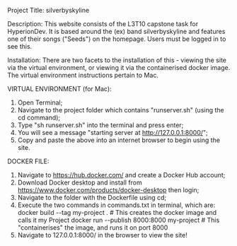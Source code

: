 Project Title: silverbyskyline

Description: This website consists of the L3T10 capstone task for HyperionDev. It is based around the (ex) band silverbyskyline and features one of their songs ("Seeds") on the homepage.  Users must be logged in to see this.

Installation: There are two facets to the installation of this - viewing the site via the virtual environment, or viewing it via the containerised docker image.  The virtual environment instructions pertain to Mac.

VIRTUAL ENVIRONMENT (for Mac):
1.  Open Terminal;
2.  Navigate to the project folder which contains "runserver.sh" (using the cd command);
3.  Type "sh runserver.sh" into the terminal and press enter;
4.  You will see a message "starting server at http://127.0.0.1:8000/";
5.  Copy and paste the above into an internet browser to begin using the site.


DOCKER FILE:
1.  Navigate to https://hub.docker.com/ and create a Docker Hub account;
2.  Download Docker desktop and install from https://www.docker.com/products/docker-desktop then login;
3.  Navigate to the folder with the Dockerfile using cd;
4.  Execute the two commands in commands.txt in terminal, which are:
    docker build --tag my-project .  # This creates the docker image and calls it my Project
    docker run --publish 8000:8000 my-project  # This "containerises" the image, and runs it on port 8000
5.  Navigate to 127.0.0.1:8000/ in the browser to view the site!
